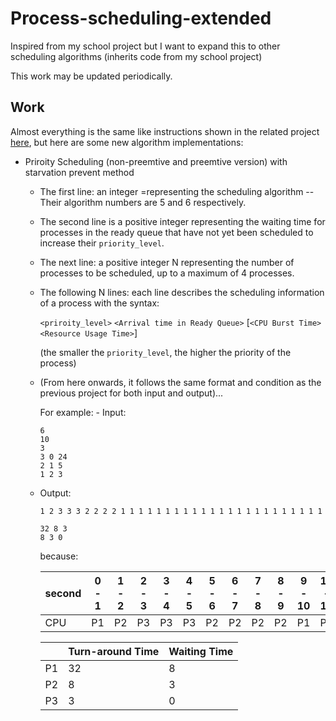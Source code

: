 # Process-scheduling-extended
Inspired from my school project but I want to expand this to other scheduling algorithms (inherits code from my school project)

This work may be updated periodically.
## Work
Almost everything is the same like instructions shown in the related project [here][ref1],
but here are some new algorithm implementations:
- Priroity Scheduling (non-preemtive and preemtive version) with starvation prevent method

	- The first line: an integer =representing the scheduling algorithm -- Their algorithm numbers are 5 and 6 respectively.
	- The second line is a positive integer representing the waiting time for processes in the ready queue that have not yet been scheduled to increase their `priority_level`.
	-  The next line: a positive integer N representing the number of processes to be scheduled, up to a maximum of 4 processes. 
	- The following N lines: each line describes the scheduling information of a process with the syntax:
  
        `<priroity_level>` `<Arrival time in Ready Queue>` [`<CPU Burst Time>` `<Resource Usage Time>`]
        
      (the smaller  the `priority_level`, the higher the priority of the process)
  	-  (From here onwards, it follows the same format and condition as the previous project for both input and output)...
	
	 	For example:
      -  Input:
          ```
          6
          10
          3
          3 0 24
          2 1 5
          1 2 3 
          ```
     -  Output:
          ```
          1 2 3 3 3 2 2 2 2 1 1 1 1 1 1 1 1 1 1 1 1 1 1 1 1 1 1 1 1 1 1 1 

          32 8 3 
          8 3 0 
          ```
          
        because:
        
        | second | 0 - 1 | 1 - 2 | 2 - 3 | 3 - 4 | 4 - 5 | 5 - 6 | 6 - 7 | 7 - 8 | 8 - 9 | 9 - 10 | 10 - 11 | 11 - 12 | 12 - 13 | 13 - 14 | 14 - 15 | 15 - 16 | 16 - 17 | 17 - 18 | 18 - 19 | 19 - 20 | 20 - 21 | 21 - 22 | 22 - 23 | 23 - 24 | 24 - 25 | 25 - 26 | 26 - 27 | 27 - 28 | 28 - 29 | 29 - 30 | 30 - 31 | 31 - 32 |
        | ------ | ------ | ----- | ----- | ----- | ----- | ----- | ----- | ----- | ----- | ------ | ------- | ------- | ------- | ------- | ------- | ------- | ------- | ------- | ------- | ------- | ------- | ------- | ------- | ------- | ------- | ------- | ------- | ------- | ------- | ------- | ------- | ------- |
        | CPU    | P1     | P2    | P3    | P3    | P3    | P2    | P2    | P2    | P2    | P1     | P1      | P1      | P1      | P1      | P1      | P1      | P1      | P1      | P1      | P1      | P1      | P1      | P1      | P1      | P1      | P1      | P1      | P1      | P1      | P1      | P1      | P1      |

        |    | Turn-around Time | Waiting Time |
        | -- | ---------------- | ------------ |
        | P1 | 32               | 8            |
        | P2 | 8                | 3            |
        | P3 | 3                | 0            |


[ref1]: https://github.com/m0nters/-OS-Process-scheduling-HCMUS 
